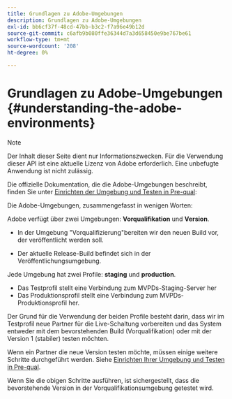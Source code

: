 ```yaml
---
title: Grundlagen zu Adobe-Umgebungen
description: Grundlagen zu Adobe-Umgebungen
exl-id: bb6cf37f-48cd-47bb-b3c2-f7a96e49b12d
source-git-commit: c6afb9b080ffe36344d7a3d658450e9be767be61
workflow-type: tm+mt
source-wordcount: '208'
ht-degree: 0%

---
```


# Grundlagen zu Adobe-Umgebungen {#understanding-the-adobe-environments}

>[!NOTE]
>
>Der Inhalt dieser Seite dient nur Informationszwecken. Für die Verwendung dieser API ist eine aktuelle Lizenz von Adobe erforderlich. Eine unbefugte Anwendung ist nicht zulässig.

Die offizielle Dokumentation, die die Adobe-Umgebungen beschreibt, finden Sie unter [Einrichten der Umgebung und Testen in Pre-qual](/help/authentication/setting-up-your-environment-and-testing-in-prequal.md):

Die Adobe-Umgebungen, zusammengefasst in wenigen Worten:

Adobe verfügt über zwei Umgebungen: **Vorqualifikation** und **Version**.

* In der Umgebung &quot;Vorqualifizierung&quot;bereiten wir den neuen Build vor, der veröffentlicht werden soll.

* Der aktuelle Release-Build befindet sich in der Veröffentlichungsumgebung.

Jede Umgebung hat zwei Profile: **staging** und **production**.

* Das Testprofil stellt eine Verbindung zum MVPDs-Staging-Server her
* Das Produktionsprofil stellt eine Verbindung zum MVPDs-Produktionsprofil her.

Der Grund für die Verwendung der beiden Profile besteht darin, dass wir im Testprofil neue Partner für die Live-Schaltung vorbereiten und das System entweder mit dem bevorstehenden Build (Vorqualifikation) oder mit der Version 1 (stabiler) testen möchten.

Wenn ein Partner die neue Version testen möchte, müssen einige weitere Schritte durchgeführt werden. Siehe [Einrichten Ihrer Umgebung und Testen in Pre-qual](/help/authentication/setting-up-your-environment-and-testing-in-prequal.md).

Wenn Sie die obigen Schritte ausführen, ist sichergestellt, dass die bevorstehende Version in der Vorqualifikationsumgebung getestet wird.
